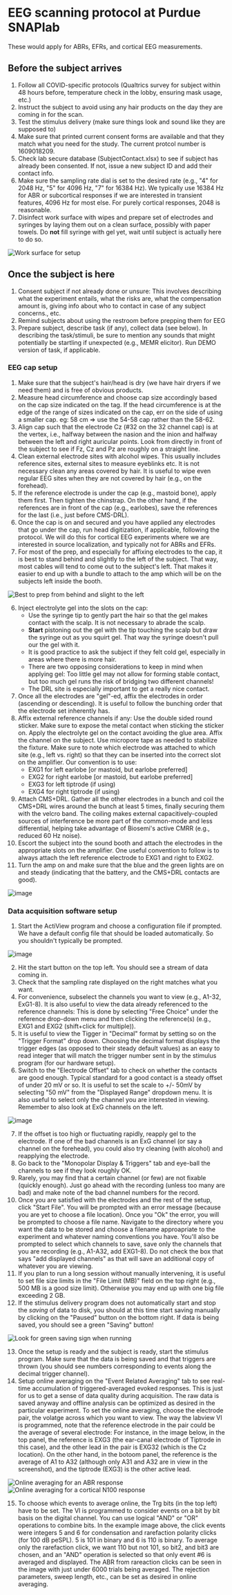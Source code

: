 # EEG scanning protocol at Purdue SNAPlab

These would apply for ABRs, EFRs, and cortical EEG measurements.

## Before the subject arrives

1.  Follow all COVID-specific protocols
    (Qualtrics survey for subject within 48 hours before, temperature check in the lobby,
    ensuring mask usage, etc.)
1.  Instruct the subject to avoid using any hair products on the day
    they are coming in for the scan.
2.  Test the stimulus delivery (make sure things look and sound like
    they are supposed to)
3.  Make sure that printed current consent forms are available and that
    they match what you need for the study. The current protcol number
    is 1609018209.
4.  Check lab secure database (SubjectContact.xlsx) to see if subject has already been
    consented. If not, issue a new subject ID and add their contact info.
7.  Make sure the sampling rate dial is set to the desired rate (e.g.,
    \"4\" for 2048 Hz, \"5\" for 4096 Hz, \"7\" for 16384 Hz).
    We typically use 16384 Hz for ABR or subcortical responses if we are
    interested in transient features, 4096 Hz for most else.
    For purely cortical responses, 2048 is reasonable.
8.  Disinfect work surface with wipes and prepare set of electrodes and
    syringes by laying them out on a clean surface, possibly with paper towels.
    Do **not** fill syringe with gel yet, wait until subject is actually here to do so.

![Work surface for setup](surface.jpg)

## Once the subject is here

1.  Consent subject if not already done or unsure: This involves
    describing what the experiment entails, what the risks are, what the
    compensation amount is, giving info about who to contact in case of
    any subject concerns., etc.
2.  Remind subjects about using the restroom before prepping them for
    EEG
3.  Prepare subject, describe task (if any), collect data (see below).
    In describing the task/stimuli, be sure to mention any sounds that
    might potentially be startling if unexpected (e.g., MEMR elicitor).
    Run DEMO version of task, if applicable.

### EEG cap setup

1.  Make sure that the subject\'s hair/head is dry (we have hair dryers
    if we need them) and is free of obvious products.
1.  Measure head circumference and choose cap size accordingly based on
    the cap size indicated on the tag. If the head circumference is at
    the edge of the range of sizes indicated on the cap, err on the side
    of using a smaller cap. eg: 58 cm =\> use the 54-58 cap rather than
    the 58-62.
2.  Align cap such that the electrode Cz (\#32 on the 32 channel cap) is
    at the vertex, i.e., halfway between the nasion and the inion and
    halfway between the left and right auricular points. Look from
    directly in front of the subject to see if Fz, Cz and Pz are roughly
    on a straight line.
3.  Clean external electrode sites with alcohol wipes. This usually
    includes reference sites, external sites to measure eyeblinks etc.
    It is not necessary clean any areas covered by hair. It is useful to
    wipe even regular EEG sites when they are not covered by hair (e.g.,
    on the forehead).
4.  If the reference electrode is under the cap (e.g., mastoid bone),
    apply them first. Then tighten the chinstrap. On the other
    hand, if the references are in front of the cap (e.g., earlobes),
    save the references for the last (i.e., just before CMS-DRL).
5.  Once the cap is on and secured and you have applied any electrodes
    that go under the cap, run head digitization, if applicable,
    following the protocol. We will do this for cortical EEG
    experiments where we are interested in source localization, 
    and typically not for ABRs and EFRs.
5.  For most of the prep, and especially for affixing electrodes to the cap,
    it is best to stand behind and slightly to the left of the subject.
    That way, most cables will tend to come out to the subject's left.
    That makes it easier to end up with a bundle to attach to the amp which
    will be on the subjects left inside the booth.

![Best to prep from behind and slight to the left](prep.jpg)

6.  Inject electrolyte gel into the slots on the cap:
    -   Use the syringe tip to gently part the hair so that the
        gel makes contact with the scalp.
        It is not necessary to abrade the scalp.
    -   **Start** pistoning out the gel with the tip touching the scalp
        but draw the syringe out as you squirt gel. That way the syringe
        doesn't pull our the gel with it.
    -   It is good practice to ask the subject if they felt cold gel,
        especially in areas where there is more hair.
    -   There are two opposing considerations to keep in mind when applying
        gel: Too little gel may not allow for forming stable contact,
        but too much gel runs the risk of bridging two different channels!
    -   The DRL site is especially important to get a really nice contact.
7.  Once all the electrodes are \"gel\"-ed, affix the electrodes in
    order (ascending or descending). It is useful to follow the bunching
    order that the electrode set inherently has.
8.  Affix external reference channels if any: Use the double sided round
    sticker. Make sure to expose the metal contact when sticking the
    sticker on. Apply the electrolyte gel on the contact avoiding the
    glue area. Affix the channel on the subject.
    Use micropore tape as needed to stabilize the fixture. Make sure
    to note which electrode was attached to which site (e.g., left vs.
    right) so that they can be inserted into the correct slot on the
    amplifier. Our convention is to use:
    -   EXG1 for left earlobe [or mastoid, but earlobe preferred]
    -   EXG2 for right earlobe [or mastoid, but earlobe preferred]
    -   EXG3 for left tiptrode (if using)
    -   EXG4 for right tiptrode (if using)
9.  Attach CMS+DRL. Gather all the other electrodes in a bunch and coil
    the CMS+DRL wires around the bunch at least 5 times, finally
    securing them with the velcro band. The coiling makes external
    capacitively-coupled sources of interference be more part of the
    common-mode and less differential, helping take advantage of
    Biosemi\'s active CMRR (e.g., reduced 60 Hz noise).
10. Escort the subject into the sound booth and attach the electrodes in
    the appropriate slots on the amplifier. One useful convention to
    follow is to always attach the left reference electrode to EXG1 and
    right to EXG2.
11. Turn the amp on and make sure that the blue and the green lights are
    on and steady (indicating that the battery, and the CMS+DRL contacts
    are good).

![image](amplifier.gif)

### Data acquisition software setup

1.  Start the ActiView program and choose a configuration file if
    prompted. We have a default config file that should be loaded
    automatically. So you shouldn't typically be prompted.

![image](ScreenShotEEG.png)

2.  Hit the start button on the top left. You should see a stream of
    data coming in.
3.  Check that the sampling rate displayed on the right matches what you
    want.
4.  For convenience, subselect the channels you want to view (e.g.,
    A1-32, ExG1-8). It is also useful to view the data already
    referenced to the reference channels: This is done by selecting
    \"Free Choice\" under the reference drop-down menu and then clicking
    the reference(s) (e.g., EXG1 and EXG2 (shift+click for multiple)).
5.  It is useful to view the Tigger in \"Decimal\" format by setting so
    on the \"Trigger Format\" drop down. Choosing the decimal format
    displays the trigger edges (as opposed to their steady default
    values) as an easy to read integer that will match the trigger
    number sent in by the stimulus program (for our hardware setup).
6.  Switch to the \"Electrode Offset\" tab to check on whether the
    contacts are good enough. Typical standard for a good contact is a
    steady offset of under 20 mV or so. It is useful to set the scale to
    +/- 50mV by selecting \"50 mV\" from the \"Displayed Range\"
    dropdown menu. It is also useful to select only the channel you are
    interested in viewing. Remember to also look at ExG channels on the
    left.

![image](electrodeOffset.png)

7.  If the offset is too high or fluctuating rapidly, reapply gel to the
    electrode. If one of the bad channels is an ExG channel (or say a
    channel on the forehead), you could also try cleaning (with alcohol)
    and reapplying the electrode.
8.  Go back to the \"Monopolar Display & Triggers\" tab and eye-ball the
    channels to see if they look roughly OK.
9.  Rarely, you may find that a certain channel (or few) are not fixable
    (quickly enough). Just go ahead with the recording (unless too many
    are bad) and make note of the bad channel numbers for the record.
10. Once you are satisfied with the electrodes and the rest of the
    setup, click \"Start File\". You will be prompted with an error
    message (because you are yet to choose a file location). Once you
    \"Ok\" the error, you will be prompted to choose a file name.
    Navigate to the directory where you want the data to be stored and
    choose a filename approapriate to the experiment and whatever naming
    conventions you have. You\'ll also be prompted to select which
    channels to save, save only the channels that you are recording
    (e.g., A1-A32, add EXG1-8). Do not check the box that says \"add
    displayed channels\" as that will save an additional copy of
    whatever you are viewing.
11. If you plan to run a long session without manually intervening, it
    is useful to set file size limits in the \"File Limit (MB)\" field
    on the top right (e.g., 500 MB is a good size limit). Otherwise you
    may end up with one big file exceeding 2 GB.
12. If the stimulus delivery program does not automatically start and
    stop the *saving* of data to disk, you should at this time start
    saving manually by clicking on the \"Paused\" button on the bottom
    right. If data is being saved, you should see a green \"Saving\"
    button!

![Look for green saving sign when running](savingGreen.png)

13. Once the setup is ready and the subject is ready, start the stimulus
    program. Make sure that the data is being saved and that triggers
    are thrown (you should see numbers corresponding to events along the
    decimal trigger channel).
14. Setup online averaging on the \"Event Related Averaging\" tab to see
    real-time accumulation of triggered-averaged evoked responses. This
    is just for us to get a sense of data quality during acquisition.
    The raw data is saved anyway and offline analysis can be optimized
    as desired in the particular experiment. To set the online
    averaging, choose the electrode pair, the volatge across which you
    want to view. The way the labview VI is programmed, note that the
    reference electrode in the pair could be the average of several
    electrode: For instance, in the image below, in the top panel, the
    reference is EXG3 (the ear-canal electrode of Tiptrode in this
    case), and the other lead in the pair is EXG32 (which is the Cz
    location). On the other hand, in the botoom panel, the reference is
    the average of A1 to A32 (although only A31 and A32 are in view in
    the screenshot), and the tiptrode (EXG3) is the other active lead.

![Online averaging for an ABR response](onlineAverage.png)
![Online averaging for a cortical N100 response](onlineAverage2.png)


15. To choose which events to average online, the Trg bits (in the top
    left) have to be set. The VI is programmed to consider events on a
    bit by bit basis on the digital channel. You can use logical \"AND\"
    or \"OR\" operations to combine bits. In the example image above,
    the click events were integers 5 and 6 for condensation and
    rarefaction polarity clicks (for 100 dB peSPL). 5 is 101 in binary
    and 6 is 110 is binary. To average only the rarefaction click, we
    want 110 but not 101, so bit2, and bit3 are chosen, and an \"AND\"
    operation is selected so that only event \#6 is averaged and
    displayed. The ABR from rareaction clicks can be seen in the image
    with just under 6000 trials being averaged. The rejection
    parameters, sweep length, etc., can be set as desired in online
    averaging.
